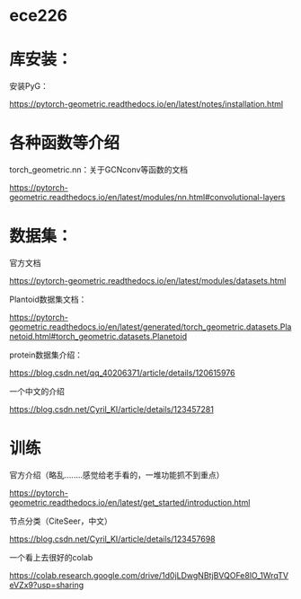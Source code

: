 # ece226
# 库安装：

安装PyG：

https://pytorch-geometric.readthedocs.io/en/latest/notes/installation.html

# 各种函数等介绍

torch_geometric.nn：关于GCNconv等函数的文档

https://pytorch-geometric.readthedocs.io/en/latest/modules/nn.html#convolutional-layers

# 数据集：

官方文档

https://pytorch-geometric.readthedocs.io/en/latest/modules/datasets.html

Plantoid数据集文档：

https://pytorch-geometric.readthedocs.io/en/latest/generated/torch_geometric.datasets.Planetoid.html#torch_geometric.datasets.Planetoid

protein数据集介绍：

https://blog.csdn.net/qq_40206371/article/details/120615976

一个中文的介绍

https://blog.csdn.net/Cyril_KI/article/details/123457281

# 训练

官方介绍（略乱........感觉给老手看的，一堆功能抓不到重点）

https://pytorch-geometric.readthedocs.io/en/latest/get_started/introduction.html

节点分类（CiteSeer，中文）

https://blog.csdn.net/Cyril_KI/article/details/123457698

一个看上去很好的colab

https://colab.research.google.com/drive/1d0jLDwgNBtjBVQOFe8lO_1WrqTVeVZx9?usp=sharing

